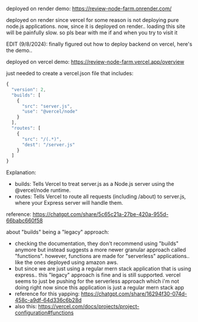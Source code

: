 deployed on render demo: https://review-node-farm.onrender.com/

deployed on render since vercel for some reason is not deploying pure node.js applications. 
now, since it is deployed on render.. loading this site will be painfully slow. so pls bear with me if and when you try to visit it

EDIT (9/8/2024):
finally figured out how to deploy backend on vercel, here's the demo..

deployed on vercel demo: https://review-node-farm.vercel.app/overview


just needed to create a vercel.json file that includes:

```javascript
{
  "version": 2,
  "builds": [
    {
      "src": "server.js",
      "use": "@vercel/node"
    }
  ],
  "routes": [
    {
      "src": "/(.*)",
      "dest": "/server.js"
    }
  ]
}
```
Explanation:
- builds: Tells Vercel to treat server.js as a Node.js server using the @vercel/node runtime.
- routes: Tells Vercel to route all requests (including /about) to server.js, where your Express server will handle them.

reference: https://chatgpt.com/share/5c65c21a-27be-420a-955d-66babc660f58

about "builds" being a "legacy" approach: 
- checking the documentation, they don't recommend using "builds" anymore but instead suggests a more newer granular approach called "functions". however, functions are made for "serverless" applications.. like the ones deployed using amazon aws.
- but since we are just using a regular mern stack application that is using express.. this "legacy" approach is fine and is still supported. vercel seems to just be pushing for the serverless approach which i'm not doing right now since this application is just a regular mern stack app
- reference for this yapping:  https://chatgpt.com/share/16294f30-074d-458c-a9df-64d336c6b28d
- also this: https://vercel.com/docs/projects/project-configuration#functions
